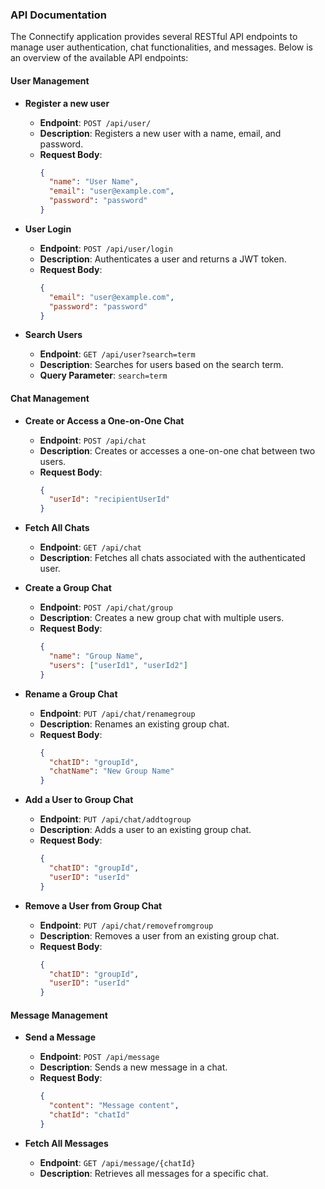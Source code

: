 ### API Documentation

The Connectify application provides several RESTful API endpoints to manage user authentication, chat functionalities, and messages. Below is an overview of the available API endpoints:

#### User Management
- **Register a new user**
  - **Endpoint**: `POST /api/user/`
  - **Description**: Registers a new user with a name, email, and password.
  - **Request Body**: 
    ```json
    {
      "name": "User Name",
      "email": "user@example.com",
      "password": "password"
    }
    ```

- **User Login**
  - **Endpoint**: `POST /api/user/login`
  - **Description**: Authenticates a user and returns a JWT token.
  - **Request Body**: 
    ```json
    {
      "email": "user@example.com",
      "password": "password"
    }
    ```

- **Search Users**
  - **Endpoint**: `GET /api/user?search=term`
  - **Description**: Searches for users based on the search term.
  - **Query Parameter**: `search=term`

#### Chat Management
- **Create or Access a One-on-One Chat**
  - **Endpoint**: `POST /api/chat`
  - **Description**: Creates or accesses a one-on-one chat between two users.
  - **Request Body**:
    ```json
    {
      "userId": "recipientUserId"
    }
    ```

- **Fetch All Chats**
  - **Endpoint**: `GET /api/chat`
  - **Description**: Fetches all chats associated with the authenticated user.

- **Create a Group Chat**
  - **Endpoint**: `POST /api/chat/group`
  - **Description**: Creates a new group chat with multiple users.
  - **Request Body**: 
    ```json
    {
      "name": "Group Name",
      "users": ["userId1", "userId2"]
    }
    ```

- **Rename a Group Chat**
  - **Endpoint**: `PUT /api/chat/renamegroup`
  - **Description**: Renames an existing group chat.
  - **Request Body**:
    ```json
    {
      "chatID": "groupId",
      "chatName": "New Group Name"
    }
    ```

- **Add a User to Group Chat**
  - **Endpoint**: `PUT /api/chat/addtogroup`
  - **Description**: Adds a user to an existing group chat.
  - **Request Body**:
    ```json
    {
      "chatID": "groupId",
      "userID": "userId"
    }
    ```

- **Remove a User from Group Chat**
  - **Endpoint**: `PUT /api/chat/removefromgroup`
  - **Description**: Removes a user from an existing group chat.
  - **Request Body**:
    ```json
    {
      "chatID": "groupId",
      "userID": "userId"
    }
    ```

#### Message Management
- **Send a Message**
  - **Endpoint**: `POST /api/message`
  - **Description**: Sends a new message in a chat.
  - **Request Body**:
    ```json
    {
      "content": "Message content",
      "chatId": "chatId"
    }
    ```

- **Fetch All Messages**
  - **Endpoint**: `GET /api/message/{chatId}`
  - **Description**: Retrieves all messages for a specific chat.
